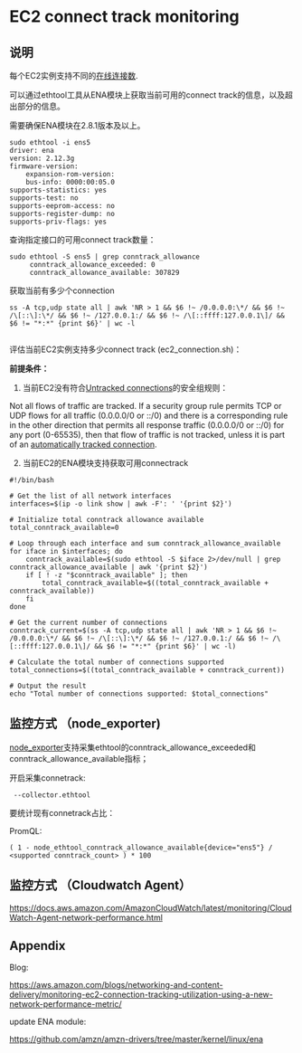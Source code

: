 # EC2 connect track monitoring

## 说明
每个EC2实例支持不同的[在线连接数](https://docs.aws.amazon.com/AWSEC2/latest/UserGuide/security-group-connection-tracking.html).

可以通过ethtool工具从ENA模块上获取当前可用的connect track的信息，以及超出部分的信息。

需要确保ENA模块在2.8.1版本及以上。

```azure
sudo ethtool -i ens5
driver: ena
version: 2.12.3g
firmware-version:
    expansion-rom-version:
    bus-info: 0000:00:05.0
supports-statistics: yes
supports-test: no
supports-eeprom-access: no
supports-register-dump: no
supports-priv-flags: yes
```

查询指定接口的可用connect track数量：

```azure
sudo ethtool -S ens5 | grep conntrack_allowance
     conntrack_allowance_exceeded: 0
     conntrack_allowance_available: 307829
```

获取当前有多少个connection

```azure
ss -A tcp,udp state all | awk 'NR > 1 && $6 !~ /0.0.0.0:\*/ && $6 !~ /\[::\]:\*/ && $6 !~ /127.0.0.1:/ && $6 !~ /\[::ffff:127.0.0.1\]/ && $6 != "*:*" {print $6}' | wc -l


```

评估当前EC2实例支持多少connect track (ec2_connection.sh)：

**前提条件：**
1. 当前EC2没有符合[Untracked connections](https://docs.aws.amazon.com/AWSEC2/latest/UserGuide/security-group-connection-tracking.html#untracked-connections)的安全组规则：

Not all flows of traffic are tracked. If a security group rule permits TCP or UDP flows for all traffic (0.0.0.0/0 or ::/0) and there is a corresponding rule in the other direction that permits all response traffic (0.0.0.0/0 or ::/0) for any port (0-65535), then that flow of traffic is not tracked, unless it is part of an [automatically tracked connection](https://docs.aws.amazon.com/AWSEC2/latest/UserGuide/security-group-connection-tracking.html#automatic-tracking).

2. 当前EC2的ENA模块支持获取可用connectrack

```azure
#!/bin/bash

# Get the list of all network interfaces
interfaces=$(ip -o link show | awk -F': ' '{print $2}')

# Initialize total conntrack allowance available
total_conntrack_available=0

# Loop through each interface and sum conntrack_allowance_available
for iface in $interfaces; do
    conntrack_available=$(sudo ethtool -S $iface 2>/dev/null | grep conntrack_allowance_available | awk '{print $2}')
    if [ ! -z "$conntrack_available" ]; then
        total_conntrack_available=$((total_conntrack_available + conntrack_available))
    fi
done

# Get the current number of connections
conntrack_current=$(ss -A tcp,udp state all | awk 'NR > 1 && $6 !~ /0.0.0.0:\*/ && $6 !~ /\[::\]:\*/ && $6 !~ /127.0.0.1:/ && $6 !~ /\[::ffff:127.0.0.1\]/ && $6 != "*:*" {print $6}' | wc -l)

# Calculate the total number of connections supported
total_connections=$((total_conntrack_available + conntrack_current))

# Output the result
echo "Total number of connections supported: $total_connections"
```

## 监控方式 （node_exporter)

[node_exporter](https://github.com/prometheus/node_exporter/blob/master/collector/ethtool_linux.go)支持采集ethtool的conntrack_allowance_exceeded和conntrack_allowance_available指标；

开启采集connetrack:

```azure
 --collector.ethtool
```

要统计现有connetrack占比：

PromQL:
```azure
( 1 - node_ethtool_conntrack_allowance_available{device="ens5"} / <supported conntrack_count> ) * 100
```



## 监控方式 （Cloudwatch Agent）
https://docs.aws.amazon.com/AmazonCloudWatch/latest/monitoring/CloudWatch-Agent-network-performance.html

## Appendix

Blog:

https://aws.amazon.com/blogs/networking-and-content-delivery/monitoring-ec2-connection-tracking-utilization-using-a-new-network-performance-metric/

update ENA module:

https://github.com/amzn/amzn-drivers/tree/master/kernel/linux/ena